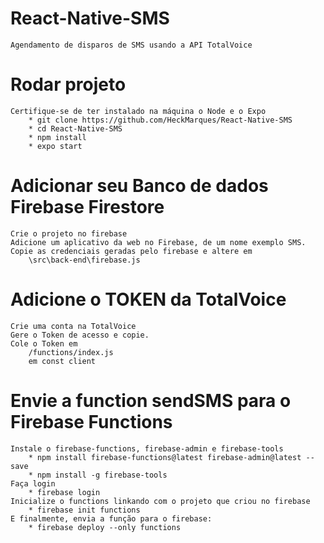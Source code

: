 # React-Native-SMS
	Agendamento de disparos de SMS usando a API TotalVoice

# Rodar projeto
	Certifique-se de ter instalado na máquina o Node e o Expo
		* git clone https://github.com/HeckMarques/React-Native-SMS
		* cd React-Native-SMS
		* npm install
		* expo start

# Adicionar seu Banco de dados Firebase Firestore
	Crie o projeto no firebase
	Adicione um aplicativo da web no Firebase, de um nome exemplo SMS.
	Copie as credenciais geradas pelo firebase e altere em 
		\src\back-end\firebase.js


# Adicione o TOKEN da TotalVoice
	Crie uma conta na TotalVoice
	Gere o Token de acesso e copie.
	Cole o Token em 
		/functions/index.js
		em const client

# Envie a function sendSMS para o Firebase Functions
	Instale o firebase-functions, firebase-admin e firebase-tools
	 	* npm install firebase-functions@latest firebase-admin@latest --save
		* npm install -g firebase-tools
	Faça login 
  		* firebase login
	Inicialize o functions linkando com o projeto que criou no firebase
		* firebase init functions
	E finalmente, envia a função para o firebase:
  		* firebase deploy --only functions



